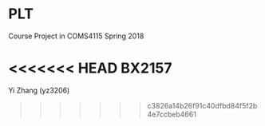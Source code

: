# PLT
Course Project in COMS4115 Spring 2018

<<<<<<< HEAD
BX2157
=======

Yi Zhang (yz3206)
>>>>>>> c3826a14b26f91c40dfbd84f5f2b4e7ccbeb4661
